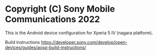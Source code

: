 Copyright (C) Sony Mobile Communications 2022
=============================================

This is the Android device configuration for Xperia 5 IV (nagara platform).

Build instructions
https://developer.sony.com/develop/open-devices/guides/aosp-build-instructions/
